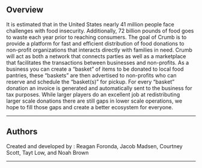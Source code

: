 ## Overview

It is estimated that in the United States nearly 41 million people face challenges with food insecurity. Additionally, 72 billion pounds of food goes to waste each year prior to reaching consumers. The goal of Crumb is to provide a platform for fast and efficient distribution of food donations to non-profit organizations that interacts directly with families in need. Crumb will act as both a network that connects parties as well as a marketplace that facilitates the transactions between businesses and non-profits. As a business you can create a “basket” of items to be donated to local food pantries, these “baskets” are then advertised to non-profits who can reserve and schedule the “basket(s)” for pickup. For every “basket” donation an invoice is generated and automatically sent to the business for tax purposes. While larger players do an excellent job at redistributing larger scale donations there are still gaps in lower scale operations, we hope to fill those gaps and create a better ecosystem for everyone.

---

## Authors

Created and developed by : Reagan Foronda, Jacob Madsen, Courtney Scott, Tayt Low, and Noah Brown

---
